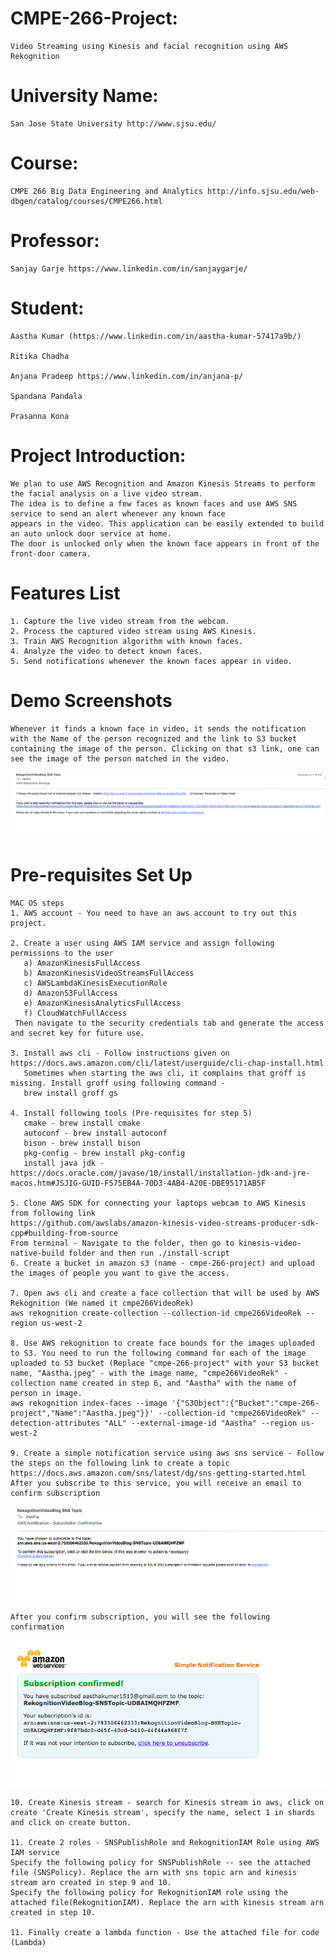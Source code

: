 # CMPE-266-Project: 
    Video Streaming using Kinesis and facial recognition using AWS Rekognition

# University Name: 
    San Jose State University http://www.sjsu.edu/ 

# Course: 
    CMPE 266 Big Data Engineering and Analytics http://info.sjsu.edu/web-dbgen/catalog/courses/CMPE266.html

# Professor: 
    Sanjay Garje https://www.linkedin.com/in/sanjaygarje/

# Student: 
    Aastha Kumar (https://www.linkedin.com/in/aastha-kumar-57417a9b/)

    Ritika Chadha

    Anjana Pradeep https://www.linkedin.com/in/anjana-p/

    Spandana Pandala

    Prasanna Kona
  
# Project Introduction: 
    We plan to use AWS Recognition and Amazon Kinesis Streams to perform the facial analysis on a live video stream. 
    The idea is to define a few faces as known faces and use AWS SNS service to send an alert whenever any known face
    appears in the video. This application can be easily extended to build an auto unlock door service at home. 
    The door is unlocked only when the known face appears in front of the front-door camera. 

# Features List
    1. Capture the live video stream from the webcam.
    2. Process the captured video stream using AWS Kinesis.
    3. Train AWS Recognition algorithm with known faces. 
    4. Analyze the video to detect known faces.
    5. Send notifications whenever the known faces appear in video.

# Demo Screenshots 
    Whenever it finds a known face in video, it sends the notification with the Name of the person recognized and the link to S3 bucket containing the image of the person. Clicking on that s3 link, one can see the image of the person matched in the video.

![Alt text](/Notification.png?raw=true "Notification Email")

# Pre-requisites Set Up 
    MAC OS steps 
    1. AWS account - You need to have an aws account to try out this project.
    
    2. Create a user using AWS IAM service and assign following permissions to the user
       a) AmazonKinesisFullAccess
       b) AmazonKinesisVideoStreamsFullAccess
       c) AWSLambdaKinesisExecutionRole
       d) AmazonS3FullAccess
       e) AmazonKinesisAnalyticsFullAccess
       f) CloudWatchFullAccess
     Then navigate to the security credentials tab and generate the access and secret key for future use.
     
    3. Install aws cli - Follow instructions given on https://docs.aws.amazon.com/cli/latest/userguide/cli-chap-install.html
       Sometimes when starting the aws cli, it complains that groff is missing. Install groff using following command - 
       brew install groff gs
       
    4. Install following tools (Pre-requisites for step 5)
       cmake - brew install cmake
       autoconf - brew install autoconf
       bison - brew install bison
       pkg-config - brew install pkg-config
       install java jdk - https://docs.oracle.com/javase/10/install/installation-jdk-and-jre-macos.htm#JSJIG-GUID-F575EB4A-70D3-4AB4-A20E-DBE95171AB5F
       
    5. Clone AWS SDK for connecting your laptops webcam to AWS Kinesis from following link
    https://github.com/awslabs/amazon-kinesis-video-streams-producer-sdk-cpp#building-from-source
    From terminal - Navigate to the folder, then go to kinesis-video-native-build folder and then run ./install-script
    6. Create a bucket in amazon s3 (name - cmpe-266-project) and upload the images of people you want to give the access.
    
    7. Open aws cli and create a face collection that will be used by AWS Rekognition (We named it cmpe266VideoRek) 
    aws rekognition create-collection --collection-id cmpe266VideoRek --region us-west-2
    
    8. Use AWS rekognition to create face bounds for the images uploaded to S3. You need to run the following command for each of the image uploaded to S3 bucket (Replace "cmpe-266-project" with your S3 bucket name, "Aastha.jpeg" - with the image name, "cmpe266VideoRek" - collection name created in step 6, and "Aastha" with the name of person in image.
    aws rekognition index-faces --image '{"S3Object":{"Bucket":"cmpe-266-project","Name":"Aastha.jpeg"}}' --collection-id "cmpe266VideoRek" --detection-attributes "ALL" --external-image-id "Aastha" --region us-west-2
    
    9. Create a simple notification service using aws sns service - Follow the steps on the following link to create a topic 
    https://docs.aws.amazon.com/sns/latest/dg/sns-getting-started.html
    After you subscribe to this service, you will receive an email to confirm subscription
   ![Alt text](/SubscriptionConfirmation.png?raw=true "Subscription Email")
    
    After you confirm subscription, you will see the following confirmation
   ![Alt text](/SubscriptionEmail.png?raw=true "Subscription Confirmation")
    
    10. Create Kinesis stream - search for Kinesis stream in aws, click on create 'Create Kinesis stream', specify the name, select 1 in shards and click on create button.
    
    11. Create 2 roles - SNSPublishRole and RekognitionIAM Role using AWS IAM service
    Specify the following policy for SNSPublishRole -- see the attached file (SNSPolicy). Replace the arn with sns topic arn and kinesis stream arn created in step 9 and 10.
    Specify the following policy for RekognitionIAM role using the attached file(RekognitionIAM). Replace the arn with kinesis stream arn created in step 10.
    
    11. Finally create a lambda function - Use the attached file for code (Lambda)
    
    
    


    
